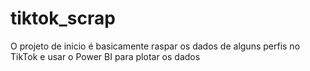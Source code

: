 # tiktok_scrap

O projeto de inicio é basicamente raspar os dados de alguns perfis no TikTok e usar o Power BI para plotar os dados


